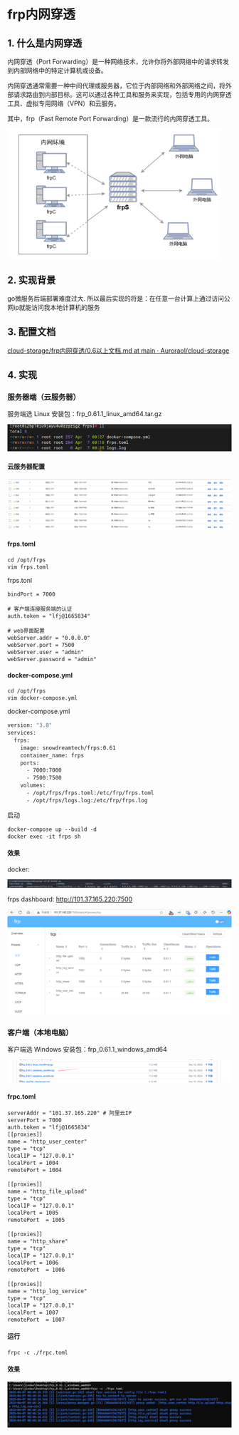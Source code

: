 # frp内网穿透

## 1. 什么是内网穿透

内网穿透（Port Forwarding）是一种网络技术，允许你将外部网络中的请求转发到内部网络中的特定计算机或设备。

内网穿透通常需要一种中间代理或服务器，它位于内部网络和外部网络之间，将外部请求路由到内部目标。这可以通过各种工具和服务来实现，包括专用的内网穿透工具、虚拟专用网络（VPN）和云服务。

其中，frp（Fast Remote Port Forwarding）是一款流行的内网穿透工具。

<img src="frp%E5%86%85%E7%BD%91%E7%A9%BF%E9%80%8F.assets/image-20250407004429271.png" alt="image-20250407004429271" style="zoom:67%;" />

## 2. 实现背景

go微服务后端部署难度过大.  所以最后实现的将是：在任意一台计算上通过访问公网ip就能访问我本地计算机的服务

## 3. 配置文档

[cloud-storage/frp内网穿透/0.6以上文档.md at main · Auroraol/cloud-storage](https://github.com/Auroraol/cloud-storage/blob/main/frp内网穿透/0.6以上文档.md)

## 4. 实现

### 服务器端（云服务器）

服务端选 Linux 安装包：frp_0.61.1_linux_amd64.tar.gz

![image-20250407003512939](frp%E5%86%85%E7%BD%91%E7%A9%BF%E9%80%8F.assets/image-20250407003512939.png)

#### 云服务器配置

![image-20250406222852286](frp%E5%86%85%E7%BD%91%E7%A9%BF%E9%80%8F.assets/image-20250406222852286.png)

#### frps.toml

```shell
cd /opt/frps
vim frps.toml
```

frps.tonl

```
bindPort = 7000

# 客户端连接服务端的认证
auth.token = "lfj@1665834"

# web界面配置
webServer.addr = "0.0.0.0"
webServer.port = 7500
webServer.user = "admin"
webServer.password = "admin"
```

#### docker-compose.yml

```shell
cd /opt/frps
vim docker-compose.yml
```

docker-compose.yml

```dockerfile
version: "3.8"
services:
  frps:
    image: snowdreamtech/frps:0.61
    container_name: frps
    ports:
      - 7000:7000
      - 7500:7500
    volumes:
      - /opt/frps/frps.toml:/etc/frp/frps.toml
      - /opt/frps/logs.log:/etc/frp/frps.log
```

启动

```shell
docker-compose up --build -d
docker exec -it frps sh
```

#### 效果

docker:

![image-20250407003039233](frp%E5%86%85%E7%BD%91%E7%A9%BF%E9%80%8F.assets/image-20250407003039233.png)

frps dashboard:  http://101.37.165.220:7500

![image-20250406222211586](frp%E5%86%85%E7%BD%91%E7%A9%BF%E9%80%8F.assets/image-20250406222211586.png)

### 客户端（本地电脑）

客户端选 Windows 安装包：frp_0.61.1_windows_amd64

![image-20250407003734032](frp%E5%86%85%E7%BD%91%E7%A9%BF%E9%80%8F.assets/image-20250407003734032.png)

#### frpc.toml

```
serverAddr = "101.37.165.220" # 阿里云IP
serverPort = 7000
auth.token = "lfj@1665834"
[[proxies]]
name = "http_user_center"
type = "tcp"
localIP = "127.0.0.1"
localPort = 1004
remotePort = 1004

[[proxies]]
name = "http_file_upload"
type = "tcp"
localIP = "127.0.0.1"
localPort = 1005
remotePort  = 1005

[[proxies]]
name = "http_share"
type = "tcp"
localIP = "127.0.0.1"
localPort = 1006
remotePort  = 1006

[[proxies]]
name = "http_log_service"
type = "tcp"
localIP = "127.0.0.1"
localPort = 1007
remotePort  = 1007
```

#### 运行

```shell
frpc -c ./frpc.toml
```

#### 效果

![image-20250407004038297](frp%E5%86%85%E7%BD%91%E7%A9%BF%E9%80%8F.assets/image-20250407004038297.png)
